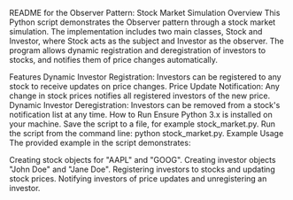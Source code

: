 README for the Observer Pattern: Stock Market Simulation
Overview
This Python script demonstrates the Observer pattern through a stock market simulation. The implementation includes two main classes, Stock and Investor, where Stock acts as the subject and Investor as the observer. The program allows dynamic registration and deregistration of investors to stocks, and notifies them of price changes automatically.

Features
Dynamic Investor Registration: Investors can be registered to any stock to receive updates on price changes.
Price Update Notification: Any change in stock prices notifies all registered investors of the new price.
Dynamic Investor Deregistration: Investors can be removed from a stock's notification list at any time.
How to Run
Ensure Python 3.x is installed on your machine.
Save the script to a file, for example stock_market.py.
Run the script from the command line: python stock_market.py.
Example Usage
The provided example in the script demonstrates:

Creating stock objects for "AAPL" and "GOOG".
Creating investor objects "John Doe" and "Jane Doe".
Registering investors to stocks and updating stock prices.
Notifying investors of price updates and unregistering an investor.

